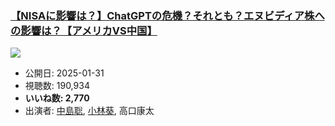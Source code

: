 ### [【NISAに影響は？】ChatGPTの危機？それとも？エヌビディア株への影響は？【アメリカVS中国】](https://www.youtube.com/watch?v=Cof-6Py1c3Q)
[![](https://img.youtube.com/vi/Cof-6Py1c3Q/sddefault.jpg)](https://www.youtube.com/watch?v=Cof-6Py1c3Q)
-   公開日: 2025-01-31
-   視聴数: 190,934
-   **いいね数: 2,770**
-   出演者: [中島聡](/rehacq_fan/people/中島聡 "wikilink"), [小林葵](/rehacq_fan/people/小林葵 "wikilink"), 高口康太
